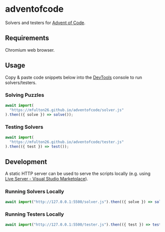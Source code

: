 # adventofcode

Solvers and testers for [Advent of Code](https://adventofcode.com/).

## Requirements

Chromium web browser.

## Usage

Copy & paste code snippets below into the [DevTools](https://devtools.chrome.com) console to run solvers/testers.

### Solving Puzzles

```js
await import(
  "https://mfulton26.github.io/adventofcode/solver.js"
).then(({ solve }) => solve());
```

### Testing Solvers

```js
await import(
  "https://mfulton26.github.io/adventofcode/tester.js"
).then(({ test }) => test());
```

## Development

A static HTTP server can be used to serve the scripts locally (e.g. using [Live Server - Visual Studio Marketplace](https://marketplace.visualstudio.com/items?itemName=ritwickdey.LiveServer)).

### Running Solvers Locally

```js
await import("http://127.0.0.1:5500/solver.js").then(({ solve }) => solve());
```

### Running Testers Locally

```js
await import("http://127.0.0.1:5500/tester.js").then(({ test }) => test());
```
